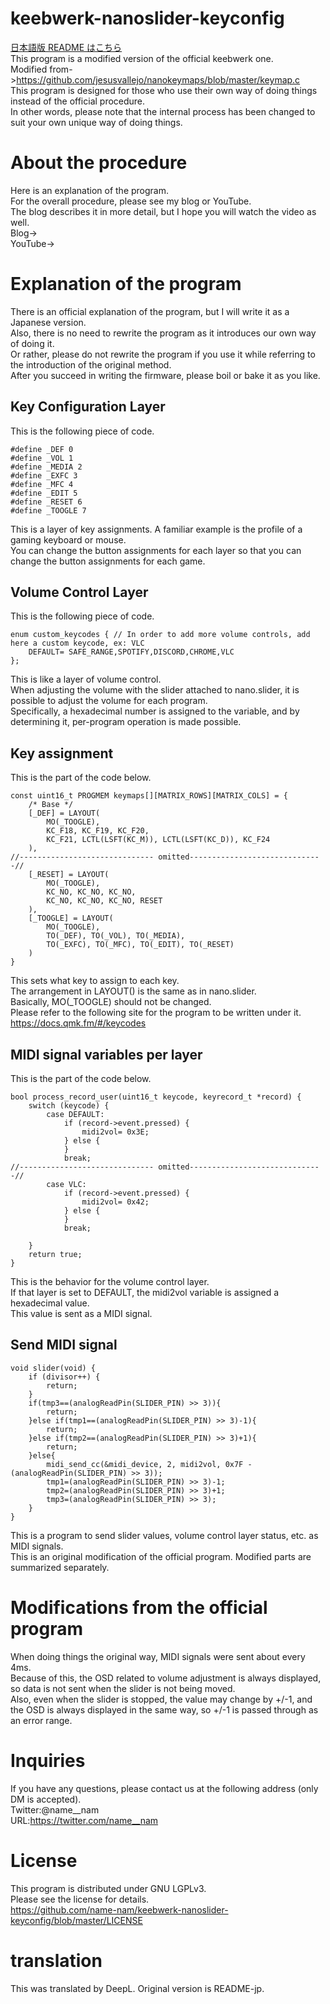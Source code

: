 # keebwerk-nanoslider-keyconfig
[日本語版 README はこちら](https://github.com/name-nam/keebwerk-nanoslider-keyconfig/blob/master/README-ja.md)  
This program is a modified version of the official keebwerk one.  
Modified from->https://github.com/jesusvallejo/nanokeymaps/blob/master/keymap.c  
This program is designed for those who use their own way of doing things instead of the official procedure.  
In other words, please note that the internal process has been changed to suit your own unique way of doing things.  

# About the procedure
Here is an explanation of the program.  
For the overall procedure, please see my blog or YouTube.  
The blog describes it in more detail, but I hope you will watch the video as well.  
Blog->  
YouTube->  

# Explanation of the program
There is an official explanation of the program, but I will write it as a Japanese version.  
Also, there is no need to rewrite the program as it introduces our own way of doing it.   
Or rather, please do not rewrite the program if you use it while referring to the introduction of the original method.  
After you succeed in writing the firmware, please boil or bake it as you like.  

## Key Configuration Layer
This is the following piece of code.  
```c:keymaps
#define _DEF 0
#define _VOL 1
#define _MEDIA 2
#define _EXFC 3
#define _MFC 4
#define _EDIT 5
#define _RESET 6
#define _TOOGLE 7
```
This is a layer of key assignments.
A familiar example is the profile of a gaming keyboard or mouse.  
You can change the button assignments for each layer so that you can change the button assignments for each game.  

## Volume Control Layer
This is the following piece of code.  
```c:keymap
enum custom_keycodes { // In order to add more volume controls, add here a custom keycode, ex: VLC
    DEFAULT= SAFE_RANGE,SPOTIFY,DISCORD,CHROME,VLC
};
```
This is like a layer of volume control.  
When adjusting the volume with the slider attached to nano.slider, it is possible to adjust the volume for each program.  
Specifically, a hexadecimal number is assigned to the variable, and by determining it, per-program operation is made possible.  
 


## Key assignment
This is the part of the code below.  
```c:keymap
const uint16_t PROGMEM keymaps[][MATRIX_ROWS][MATRIX_COLS] = {
    /* Base */
    [_DEF] = LAYOUT(
        MO(_TOOGLE),
        KC_F18, KC_F19, KC_F20,
        KC_F21, LCTL(LSFT(KC_M)), LCTL(LSFT(KC_D)), KC_F24
    ),
//------------------------------ omitted------------------------------//
    [_RESET] = LAYOUT(
        MO(_TOOGLE),
        KC_NO, KC_NO, KC_NO,
        KC_NO, KC_NO, KC_NO, RESET 
    ),
    [_TOOGLE] = LAYOUT(
        MO(_TOOGLE),
        TO(_DEF), TO(_VOL), TO(_MEDIA),
        TO(_EXFC), TO(_MFC), TO(_EDIT), TO(_RESET)
    )
}
```
This sets what key to assign to each key.  
The arrangement in LAYOUT() is the same as in nano.slider.  
Basically, MO(_TOOGLE) should not be changed.  
Please refer to the following site for the program to be written under it.  
https://docs.qmk.fm/#/keycodes  

## MIDI signal variables per layer
This is the part of the code below.  
```c:keymap
bool process_record_user(uint16_t keycode, keyrecord_t *record) { 
    switch (keycode) {
        case DEFAULT:
            if (record->event.pressed) {
                midi2vol= 0x3E;
            } else {
            }
            break;
//------------------------------ omitted------------------------------//
        case VLC:
            if (record->event.pressed) {
                midi2vol= 0x42;
            } else {
            }
            break;
        
    }
    return true;
}
```
This is the behavior for the volume control layer.  
If that layer is set to DEFAULT, the midi2vol variable is assigned a hexadecimal value.  
This value is sent as a MIDI signal.  

## Send MIDI signal
```c:keymap
void slider(void) {
    if (divisor++) {
        return;
    }
    if(tmp3==(analogReadPin(SLIDER_PIN) >> 3)){
        return;
    }else if(tmp1==(analogReadPin(SLIDER_PIN) >> 3)-1){
        return;
    }else if(tmp2==(analogReadPin(SLIDER_PIN) >> 3)+1){
        return;
    }else{
        midi_send_cc(&midi_device, 2, midi2vol, 0x7F - (analogReadPin(SLIDER_PIN) >> 3));
        tmp1=(analogReadPin(SLIDER_PIN) >> 3)-1;
        tmp2=(analogReadPin(SLIDER_PIN) >> 3)+1;
        tmp3=(analogReadPin(SLIDER_PIN) >> 3);
    }
}
```
This is a program to send slider values, volume control layer status, etc. as MIDI signals.  
This is an original modification of the official program. Modified parts are summarized separately.  

# Modifications from the official program
When doing things the original way, MIDI signals were sent about every 4ms.  
Because of this, the OSD related to volume adjustment is always displayed, so data is not sent when the slider is not being moved.  
Also, even when the slider is stopped, the value may change by +/-1, and the OSD is always displayed in the same way, so +/-1 is passed through as an error range.  

# Inquiries
If you have any questions, please contact us at the following address (only DM is accepted).  
Twitter:@name__nam  
URL:https://twitter.com/name__nam  

# License
This program is distributed under GNU LGPLv3.  
Please see the license for details.  
https://github.com/name-nam/keebwerk-nanoslider-keyconfig/blob/master/LICENSE

# translation
This was translated by DeepL.
Original version is README-jp.